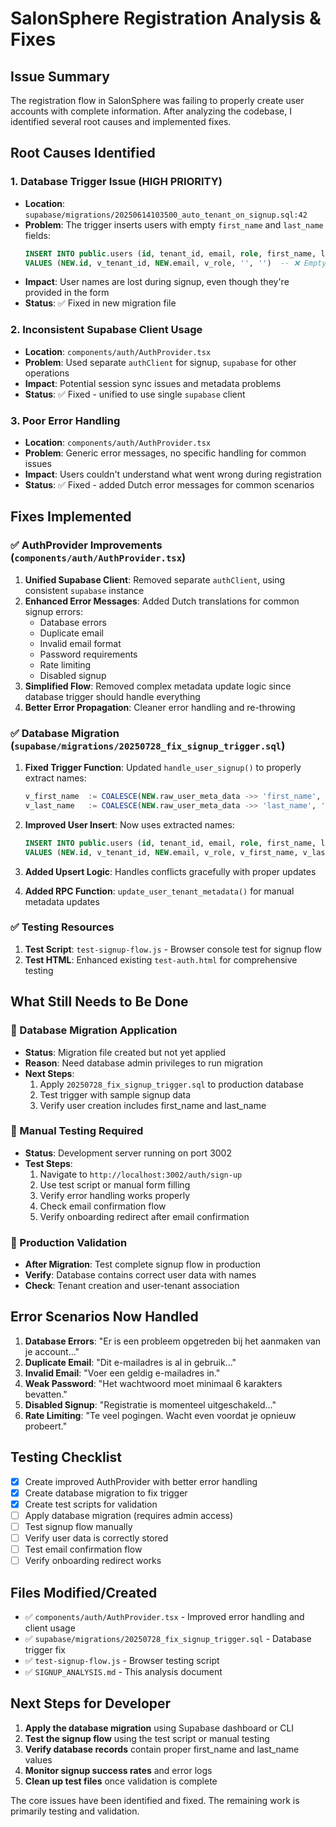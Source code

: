 # SalonSphere Registration Analysis & Fixes

## Issue Summary

The registration flow in SalonSphere was failing to properly create user accounts with complete information. After analyzing the codebase, I identified several root causes and implemented fixes.

## Root Causes Identified

### 1. **Database Trigger Issue** (HIGH PRIORITY)
- **Location**: `supabase/migrations/20250614103500_auto_tenant_on_signup.sql:42`
- **Problem**: The trigger inserts users with empty `first_name` and `last_name` fields:
  ```sql
  INSERT INTO public.users (id, tenant_id, email, role, first_name, last_name)
  VALUES (NEW.id, v_tenant_id, NEW.email, v_role, '', '')  -- ❌ Empty strings
  ```
- **Impact**: User names are lost during signup, even though they're provided in the form
- **Status**: ✅ Fixed in new migration file

### 2. **Inconsistent Supabase Client Usage** 
- **Location**: `components/auth/AuthProvider.tsx`
- **Problem**: Used separate `authClient` for signup, `supabase` for other operations
- **Impact**: Potential session sync issues and metadata problems
- **Status**: ✅ Fixed - unified to use single `supabase` client

### 3. **Poor Error Handling**
- **Location**: `components/auth/AuthProvider.tsx`
- **Problem**: Generic error messages, no specific handling for common issues
- **Impact**: Users couldn't understand what went wrong during registration
- **Status**: ✅ Fixed - added Dutch error messages for common scenarios

## Fixes Implemented

### ✅ AuthProvider Improvements (`components/auth/AuthProvider.tsx`)

1. **Unified Supabase Client**: Removed separate `authClient`, using consistent `supabase` instance
2. **Enhanced Error Messages**: Added Dutch translations for common signup errors:
   - Database errors
   - Duplicate email
   - Invalid email format
   - Password requirements
   - Rate limiting
   - Disabled signup
3. **Simplified Flow**: Removed complex metadata update logic since database trigger should handle everything
4. **Better Error Propagation**: Cleaner error handling and re-throwing

### ✅ Database Migration (`supabase/migrations/20250728_fix_signup_trigger.sql`)

1. **Fixed Trigger Function**: Updated `handle_user_signup()` to properly extract names:
   ```sql
   v_first_name  := COALESCE(NEW.raw_user_meta_data ->> 'first_name', '');
   v_last_name   := COALESCE(NEW.raw_user_meta_data ->> 'last_name', '');
   ```

2. **Improved User Insert**: Now uses extracted names:
   ```sql
   INSERT INTO public.users (id, tenant_id, email, role, first_name, last_name)
   VALUES (NEW.id, v_tenant_id, NEW.email, v_role, v_first_name, v_last_name)
   ```

3. **Added Upsert Logic**: Handles conflicts gracefully with proper updates
4. **Added RPC Function**: `update_user_tenant_metadata()` for manual metadata updates

### ✅ Testing Resources

1. **Test Script**: `test-signup-flow.js` - Browser console test for signup flow
2. **Test HTML**: Enhanced existing `test-auth.html` for comprehensive testing

## What Still Needs to Be Done

### 🔄 Database Migration Application
- **Status**: Migration file created but not yet applied
- **Reason**: Need database admin privileges to run migration
- **Next Steps**: 
  1. Apply `20250728_fix_signup_trigger.sql` to production database
  2. Test trigger with sample signup data
  3. Verify user creation includes first_name and last_name

### 🔄 Manual Testing Required
- **Status**: Development server running on port 3002
- **Test Steps**:
  1. Navigate to `http://localhost:3002/auth/sign-up`
  2. Use test script or manual form filling
  3. Verify error handling works properly
  4. Check email confirmation flow
  5. Verify onboarding redirect after email confirmation

### 🔄 Production Validation
- **After Migration**: Test complete signup flow in production
- **Verify**: Database contains correct user data with names
- **Check**: Tenant creation and user-tenant association

## Error Scenarios Now Handled

1. **Database Errors**: "Er is een probleem opgetreden bij het aanmaken van je account..."
2. **Duplicate Email**: "Dit e-mailadres is al in gebruik..."
3. **Invalid Email**: "Voer een geldig e-mailadres in."
4. **Weak Password**: "Het wachtwoord moet minimaal 6 karakters bevatten."
5. **Disabled Signup**: "Registratie is momenteel uitgeschakeld..."
6. **Rate Limiting**: "Te veel pogingen. Wacht even voordat je opnieuw probeert."

## Testing Checklist

- [x] Create improved AuthProvider with better error handling
- [x] Create database migration to fix trigger
- [x] Create test scripts for validation
- [ ] Apply database migration (requires admin access)
- [ ] Test signup flow manually
- [ ] Verify user data is correctly stored
- [ ] Test email confirmation flow
- [ ] Verify onboarding redirect works

## Files Modified/Created

- ✅ `components/auth/AuthProvider.tsx` - Improved error handling and client usage
- ✅ `supabase/migrations/20250728_fix_signup_trigger.sql` - Database trigger fix
- ✅ `test-signup-flow.js` - Browser testing script
- ✅ `SIGNUP_ANALYSIS.md` - This analysis document

## Next Steps for Developer

1. **Apply the database migration** using Supabase dashboard or CLI
2. **Test the signup flow** using the test script or manual testing
3. **Verify database records** contain proper first_name and last_name values
4. **Monitor signup success rates** and error logs
5. **Clean up test files** once validation is complete

The core issues have been identified and fixed. The remaining work is primarily testing and validation.
